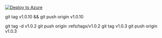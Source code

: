 
[![Deploy to Azure](https://aka.ms/deploytoazurebutton)](https://portal.azure.com/#create/Microsoft.Template/uri/https%3A%2F%2Fraw.githubusercontent.com%2Fsundeep-dayalan%2FMONET%2Fmain%2Fdeployments%2Fazure%2Fazuredeploy.json)


git tag v1.0.10 && git push origin v1.0.10




git tag -d v1.0.2
git push origin :refs/tags/v1.0.2
git tag v1.0.3
git push origin v1.0.3